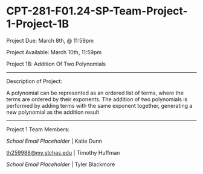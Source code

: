 # CPT-281-F01.24-SP-Team-Project-1-Project-1B

Project Due: March 8th, @ 11:59pm

Project Available: March 10th, 11:59pm

Project 1B: Addition Of Two Polynomials

_____________________________________________________________________________________________________

Description of Project: 

A polynomial can be represented as an ordered list of terms, where the terms are ordered by their
exponents. The addition of two polynomials is performed by adding terms with the same exponent
together, generating a new polynomial as the addition result

_____________________________________________________________________________________________________

Project 1 Team Members:

*School Email Placeholder* | Katie Dunn

th259988@my.stchas.edu | Timothy Huffman

*School Email Placeholder* | Tyler Blackmore

